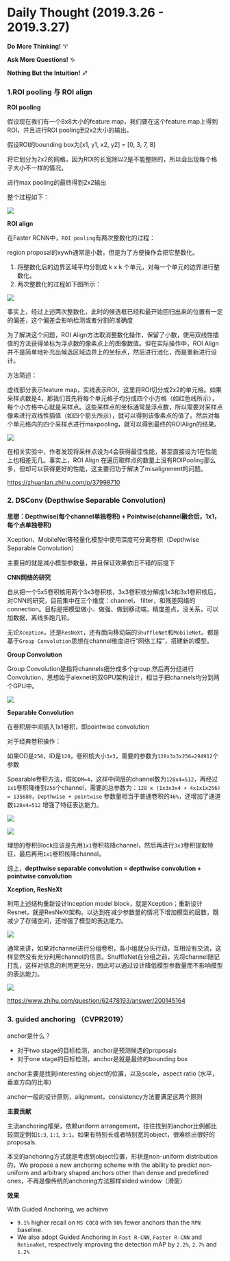 # Daily Thought (2019.3.26 - 2019.3.27)
**Do More Thinking!** ♈ 

**Ask More Questions!** ♑

**Nothing But the Intuition!** ♐

### 1.ROI pooling 与 ROI align
**ROI pooling**

假设现在我们有一个8x8大小的feature map，我们要在这个feature map上得到ROI，并且进行ROI pooling到2x2大小的输出。

假设ROI的bounding box为[x1, y1, x2, y2] = [0, 3, 7, 8]

将它划分为2x2的网格，因为ROI的长宽除以2是不能整除的，所以会出现每个格子大小不一样的情况。

进行max pooling的最终得到2x2输出

整个过程如下：

![](__pics/ROI_pooling.gif)

**ROI align**

在Faster RCNN中，`ROI pooling`有两次整数化的过程：

region proposal的xywh通常是小数，但是为了方便操作会把它整数化。

1. 将整数化后的边界区域平均分割成 k x k 个单元，对每一个单元的边界进行整数化。
2. 两次整数化的过程如下图所示：

![](__pics/ROI_align_1.jpg)

事实上，经过上述两次整数化，此时的候选框已经和最开始回归出来的位置有一定的偏差，这个偏差会影响检测或者分割的准确度

为了解决这个问题，ROI Align方法取消整数化操作，保留了小数，使用双线性插值的方法获得坐标为浮点数的像素点上的图像数值。但在实际操作中，ROI Align并不是简单地补充出候选区域边界上的坐标点，然后进行池化，而是重新进行设计。

方法简述：

虚线部分表示feature map，实线表示ROI，这里将ROI切分成2x2的单元格。如果采样点数是4，那我们首先将每个单元格子均分成四个小方格（如红色线所示），每个小方格中心就是采样点。这些采样点的坐标通常是浮点数，所以需要对采样点像素进行双线性插值（如四个箭头所示），就可以得到该像素点的值了。然后对每个单元格内的四个采样点进行maxpooling，就可以得到最终的ROIAlign的结果。

![](__pics/ROI_align_2.jpg)

在相关实验中，作者发现将采样点设为4会获得最佳性能，甚至直接设为1在性能上也相差无几。事实上，ROI Align 在遍历取样点的数量上没有ROIPooling那么多，但却可以获得更好的性能，这主要归功于解决了misalignment的问题。

https://zhuanlan.zhihu.com/p/37998710

### 2. DSConv (Depthwise Separable Convolution)

**思想：Depthwise(每个channel单独卷积) + Pointwise(channel融合后，1x1，每个点单独卷积)**

Xception、MobileNet等轻量化模型中使用深度可分离卷积（Depthwise Separable Convolution）

主要目的就是减小模型参数量，并且保证效果依旧不错的前提下

**CNN网络的研究**

自从把一个5x5卷积核用两个3x3卷积核，3x3卷积核分解成1x3和3x1卷积核后，对CNN的研究，目前集中在三个维度：channel， filter，和残差网络的connection。目标是把模型做小、做强、做到移动端，精度差点，没关系，可以加数据，离线多跑几轮。

无论`Xception`，还是`ResNeXt`，还有面向移动端的`ShuffleNet`和`MobileNet`。都是基于`Group Convolution`思想在channel维度进行“网络工程”，搭建新的模型。

**Group Convolution**

Group Convolution是指将channels细分成多个group,然后再分组进行Convolution，思想始于alexnet的双GPU架构设计，相当于把channels均分到两个GPU中。

![](__pics/DSConv_1.jpg)

**Separable Convolution**

在卷积层中间插入1x1卷积，即pointwise convolution

对于经典卷积操作：

如果OD是`256`，ID是`128`，卷积核大小`3x3`，需要的参数为`128x3x3x256=294912`个参数

Spearable卷积方法，假如`DM=4`，这样中间层的channel数为`128x4=512`，再经过`1x1`卷积降维到`256`个channel，需要的总参数为：`128 x (1x3x3x4 + 4x1x1x256) = 135680`，`Depthwise + pointwise` 参数量相当于普通卷积的`46%`，还增加了通道数`128x4=512` 增强了特征表达能力。

![](__pics/DSConv_2.jpg)

![](__pics/DSConv_3.jpg)

理想的卷积Block应该是先用`1x1`卷积核降channel，然后再进行`3x3`卷积提取特征，最后再用`1x1`卷积核降channel。

综上，**depthwise separable convolution = depthwise convolution + pointwise convolution**

**Xception, ResNeXt**

利用上述结构重新设计Inception model block，就是Xception；重新设计Resnet，就是ResNeXt架构。以达到在减少参数量的情况下增加模型的层数，既减少了存储空间，还增强了模型的表达能力。

![](__pics/DSConv_4.jpg)

通常来讲，如果对channel进行分组卷积，各小组就分头行动，互相没有交流，这样显然没有充分利用channel的信息。ShuffleNet在分组之前，先将channel随记打乱，这样对信息的利用更充分，因此可以通过设计降低模型参数量而不影响模型的表达能力。

![](__pics/DSConv_5.jpg)

https://www.zhihu.com/question/62478193/answer/200145164

### 3. guided anchoring （CVPR2019）
anchor是什么？

- 对于two stage的目标检测，anchor是预测候选的proposals
- 对于one stage的目标检测，anchor是就是最终的bounding box

anchor主要是找到interesting object的位置，以及scale，aspect ratio (水平，垂直方向的比率)

anchor一般的设计原则，alignment，consistency方法要满足这两个原则

**主要贡献**

主流anchoring框架，依赖uniform arrangement，往往找到的anchor比例都比较固定例如`1:3`, `1:1`, `3:1`，如果有特别长或者特别宽的object，很难给出很好的proposals.

本文的anchoring方式就是考虑到object位置，形状是non-uniform distribution的，We propose a new anchoring scheme with the ability to predict
non-uniform and arbitrary shaped anchors other than dense and predefined ones，不再是像传统的anchoring方法那样slided window（滑窗）

**效果**

With Guided Anchoring, we achieve
- `9.1%` higher recall on `MS COCO` with `90%` fewer anchors than the `RPN` baseline. 
- We also adopt Guided Anchoring in `Fast R-CNN`, `Faster R-CNN` and `RetinaNet`, respectively improving the detection mAP by `2.2%`, `2.7%` and `1.2%`
